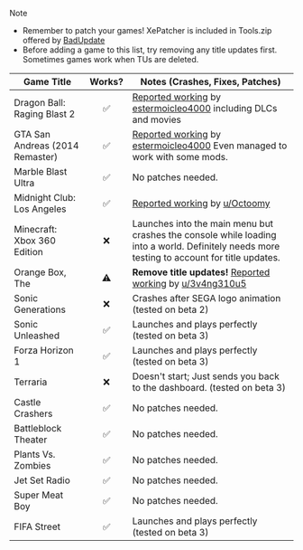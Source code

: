 > [!NOTE]
> - Remember to patch your games! XePatcher is included in Tools.zip offered by [BadUpdate](https://github.com/grimdoomer/Xbox360BadUpdate/releases/latest)
> - Before adding a game to this list, try removing any title updates first. Sometimes games work when TUs are deleted.

| Game Title                      | Works? | Notes (Crashes, Fixes, Patches)                                                                                                                                          |
|---------------------------------|:------:|--------------------------------------------------------------------------------------------------------------------------------------------------------------------------|
| Dragon Ball: Raging Blast 2 | ✅ | [Reported working](https://github.com/XDanfr/FMX-Compatibility/issues/3) by [estermoicleo4000](https://github.com/estermoicleo4000) including DLCs and movies |
| GTA San Andreas (2014 Remaster) |   ✅   | [Reported working](https://github.com/XDanfr/FMX-Compatibility/issues/2) by [estermoicleo4000](https://github.com/estermoicleo4000) Even managed to work with some mods. |
| Marble Blast Ultra              |   ✅   | No patches needed.                                                                                                                                                       |
| Midnight Club: Los Angeles      |   ✅   | [Reported working](https://www.reddit.com/r/360hacks/comments/1j87wwc/midnight_club_los_angeles_running_on_bad_updated/) by [u/Octoomy](https://reddit.com/u/Octoomy)    | 
| Minecraft: Xbox 360 Edition     |   ❌   | Launches into the main menu but crashes the console while loading into a world. Definitely needs more testing to account for title updates.                              |
| Orange Box, The                 |   ⚠️   | **Remove title updates!** [Reported working](https://www.reddit.com/r/360hacks/comments/1j7kaz8/comment/mhezu82) by [u/3v4ng310u5](https://reddit.com/u/3v4ng310u5)      |
| Sonic Generations               |   ❌   | Crashes after SEGA logo animation (tested on beta 2)                                                                                                                     |
| Sonic Unleashed                 |   ✅   | Launches and plays perfectly (tested on beta 3)                                                                                                                          |
| Forza Horizon 1                 |   ✅   | Launches and plays perfectly (tested on beta 3)
| Terraria                        |   ❌   | Doesn't start; Just sends you back to the dashboard. (tested on beta 3)
| Castle Crashers                 |   ✅   | No patches needed.
| Battleblock Theater             |   ✅   | No patches needed.
| Plants Vs. Zombies              |   ✅   | No patches needed.
| Jet Set Radio                   |   ✅   | No patches needed.
| Super Meat Boy                  |   ✅   | No patches needed.
| FIFA Street                     |   ✅   | Launches and plays perfectly (tested on beta 3)
